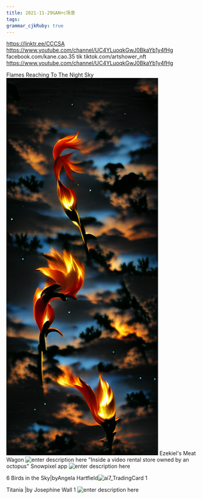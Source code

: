 ```yaml
---
title: 2021-11-29GAN+c场景
tags: 
grammar_cjkRuby: true
---
```


https://linktr.ee/CCCSA
https://www.youtube.com/channel/UC4YLuoqkGwJ0BkaYb1y4fHg
 facebook.com/kane.cao.35
tik tiktok.com/artshower_nft
https://www.youtube.com/channel/UC4YLuoqkGwJ0BkaYb1y4fHg

Flames Reaching To The Night Sky
![enter description here](./images/1638159087638.png)
Ezekiel's Meat Wagon
![enter description here](./images/1638238817982.png)
"Inside a video rental store owned by an octopus" Snowpixel app
![enter description here](./images/1638238865130.png)

6 Birds in the Sky|byAngela Hartfield![ai7_TradingCard _1_](./images/ai7_TradingCard_(1).jpg)

Titania |by Josephine Wall 1
![enter description here](./images/1638409074859.png)


